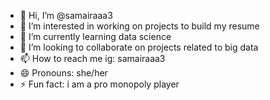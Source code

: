 - 👋 Hi, I’m @samairaaa3
- 👀 I’m interested in working on projects to build my resume 
- 🌱 I’m currently learning data science
- 💞️ I’m looking to collaborate on projects related to big data
- 📫 How to reach me ig: samairaaa3
- 😄 Pronouns: she/her
- ⚡ Fun fact: i am a pro monopoly player

<!---
samairaaa3/samairaaa3 is a ✨ special ✨ repository because its `README.md` (this file) appears on your GitHub profile.
You can click the Preview link to take a look at your changes.
--->
